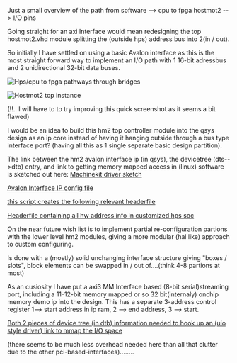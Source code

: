 Just a small overview of the path from software --> cpu to fpga hostmot2 --> I/O pins

Going straight for an axi Interface would mean redesigning the top hostmot2.vhd
module splitting the (outside hps) address bus into 2(in / out).

So initially I have settled on using a basic Avalon interface as this is the most straight forward way to implement an I/O path with 1 16-bit adressbus and 2 unidirectional 32-bit data buses.

![Hps/cpu to fpga pathways through bridges](https://github.com/the-snowwhite/mksoc/blob/iotest/docs/pics/Hps-fpga-bridges.png)


![Hostmot2 top instance](https://github.com/the-snowwhite/mksoc/blob/iotest/docs/pics/Hostmot2-vhd_inst.png) 

(!!.. I will have to to try improving this quick screenshot as it seems a bit flawed)

I would be an idea to build this hm2 top controller module into the qsys design as an ip core instead of having it hanging outside through a bus type interface port?
(having all this as 1 single separate basic design partition).

The link between the hm2 avalon interface ip (in qsys), the devicetree (dts-->dtb) entry, and link to getting memory mapped access in (linux) software is sketched out here:
[Machinekit driver sketch](https://github.com/the-snowwhite/machinekit/blob/mksocfpga/src/hal/drivers/mesa-hostmot2/hm2_soc.c#L23) 

[Avalon Interface IP config file](https://github.com/the-snowwhite/mksoc/blob/iotest/QuartusProjects/ip/hm2reg_io/hm2reg_io_hw.tcl#L76)

[this script creates the following relevant headerfile](https://github.com/the-snowwhite/mksoc/blob/iotest/QuartusProjects/DE0_NANO_SOC_GHRD/generate_hps_qsys_header.sh#L1)

[Headerfile containing all hw address info in customized hps soc ](https://github.com/the-snowwhite/mksoc/blob/iotest/QuartusProjects/DE0_NANO_SOC_GHRD/hps_0.h#L12)

On the near future wish list is to implement partial re-configuration partions with the lower level hm2 modules, giving a more modular (hal like) approach to custom configuring.

Is done with a (mostly) solid unchanging interface structure giving "boxes / slots", block elements can be swapped in / out of....(think 4-8 partions at most) 

As an cusiosity I have put a axi3 MM Interface based (8-bit serial)streaming port, including a 11-12-bit memory mapped or so 32 bit(internaly) onchip memory demo ip into the design. This has a separate 3-address control register 1--> start address in ip ram, 2 --> end address, 3 --> start. 

[Both 2 pieces of device tree (in dtb) information needed to hook up an (uio style driver) link to mmap the I/O space](https://github.com/the-snowwhite/machinekit/blob/iotest/src/rtapi/socfpgadrv/hm2reg_uio-module.c#L275)

(there seems to be much less overhead needed here than all that clutter due to the other pci-based-interfaces)........
